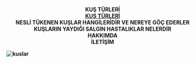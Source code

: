 <p style="text-align:center;">
<b>KUŞ TÜRLERİ<b><br /> 
<a href="https://kenanavar.github.io/kusturleri/">KUŞ TÜRLERİ</a> <br /> 
NESLİ TÜKENEN KUŞLAR HANGİLERİDİR VE NEREYE GÖÇ EDERLER <br /> 
   KUŞLARIN YAYDIĞI SALGIN HASTALIKLAR NELERDİR<br />
   HAKKIMDA <br /> 
   İLETİŞİM <br /> 
   
  

![kuslar](https://user-images.githubusercontent.com/62503159/103457550-9a5c2180-4d00-11eb-8ff2-578fdc2c4e37.jpg)
<br />
<br />
<br />
<br />
<br />
<br />
<br />

